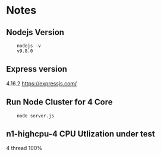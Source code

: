 # Notes

## Nodejs Version
```
    nodejs -v
    v9.8.0
```

## Express version
4.16.2 https://expressjs.com/

## Run Node Cluster for 4 Core
```
    node server.js
```

## n1-highcpu-4 CPU Utlization under test
4 thread 100%

